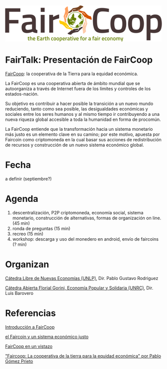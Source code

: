 ![](img/faircoop-e1431772196169.png)

# FairTalk: Presentación de FairCoop

[FairCoop](https://fair.coop/es/): la cooperativa de la Tierra para la equidad económica.

La FairCoop es una cooperativa abierta de ámbito mundial que se autoorganiza a través de Internet fuera de los límites y controles de los estados-nación.

Su objetivo es contribuir a hacer posible la transición a un nuevo mundo reduciendo, tanto como sea posible, las desigualdades económicas y sociales entre los seres humanos y al mismo tiempo ir contribuyendo a una nueva riqueza global accesible a toda la humanidad en forma de procomún.

La FairCoop entiende que la transformación hacia un sistema monetario más justo es un elemento clave en su camino; por este motivo, apuesta por Faircoin como criptomoneda en la cual basar sus acciones de redistribución de recursos y construcción de un nuevo sistema económico global.

# Fecha

a definir (septiembre?)

# Agenda

1) descentralización, P2P criptomoneda, economía social, sistema monetario, construcción de alternativas, formas de organización on line. (45 min)
2) ronda de preguntas (15 min)
3) recreo (15 min)
4) workshop: descarga y uso del monedero en android, envío de faircoins (? min)

# Organizan

[Cátedra Libre de Nuevas Economías (UNLP)](https://clineunlp.wordpress.com), Dir. Pablo Gustavo Rodriguez

[Cátedra Abierta Florial Gorini, Economía Popular y Solidaria (UNRC)](https://caflorealgorini.blogspot.com), Dir. Luis Barovero

# Referencias

[Introducción a FairCoop](https://vimeo.com/106546184)

[el Faircoin y un sistema económico justo](https://vimeo.com/109907239)

[FairCoop en un vistazo](https://fair.coop/es/faircoop-en-un-vistazo)

["Faircoop: La cooperativa de la tierra para la equidad económica" por Pablo Gómez Prieto](https://www.youtube.com/watch?v=HPsRgt-Oo38)
